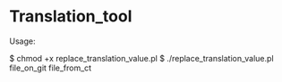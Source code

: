 # Translation_tool

Usage:

$ chmod +x replace_translation_value.pl
$ ./replace_translation_value.pl file_on_git file_from_ct
